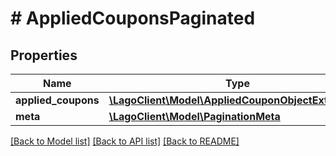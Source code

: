 # # AppliedCouponsPaginated

## Properties

Name | Type | Description | Notes
------------ | ------------- | ------------- | -------------
**applied_coupons** | [**\LagoClient\Model\AppliedCouponObjectExtended[]**](AppliedCouponObjectExtended.md) |  |
**meta** | [**\LagoClient\Model\PaginationMeta**](PaginationMeta.md) |  |

[[Back to Model list]](../../README.md#models) [[Back to API list]](../../README.md#endpoints) [[Back to README]](../../README.md)
